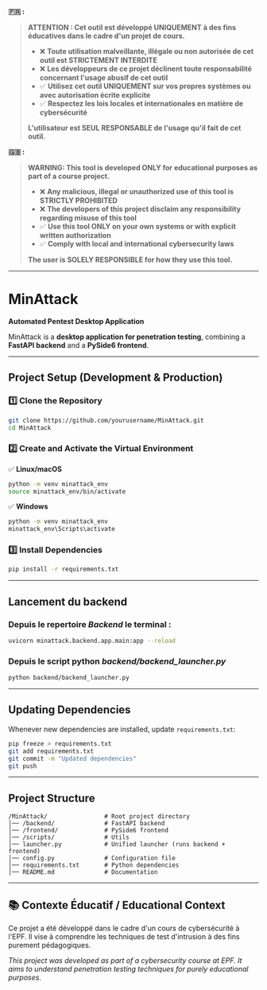 **🇫🇷 :**
> **ATTENTION : Cet outil est développé UNIQUEMENT à des fins éducatives dans le cadre d'un projet de cours.**
> 
> - ❌ **Toute utilisation malveillante, illégale ou non autorisée de cet outil est STRICTEMENT INTERDITE**
> - ❌ **Les développeurs de ce projet déclinent toute responsabilité concernant l'usage abusif de cet outil**
> - ✅ **Utilisez cet outil UNIQUEMENT sur vos propres systèmes ou avec autorisation écrite explicite**
> - ✅ **Respectez les lois locales et internationales en matière de cybersécurité**
> 
> **L'utilisateur est SEUL RESPONSABLE de l'usage qu'il fait de cet outil.**

**🇬🇧 :**
> **WARNING: This tool is developed ONLY for educational purposes as part of a course project.**
> 
> - ❌ **Any malicious, illegal or unauthorized use of this tool is STRICTLY PROHIBITED**
> - ❌ **The developers of this project disclaim any responsibility regarding misuse of this tool**
> - ✅ **Use this tool ONLY on your own systems or with explicit written authorization**
> - ✅ **Comply with local and international cybersecurity laws**
> 
> **The user is SOLELY RESPONSIBLE for how they use this tool.**

---

# MinAttack
**Automated Pentest Desktop Application**

MinAttack is a **desktop application for penetration testing**, combining a **FastAPI backend** and a **PySide6 frontend**.

---

## Project Setup (Development & Production)

### 1️⃣ Clone the Repository
```bash
git clone https://github.com/yourusername/MinAttack.git
cd MinAttack
```

### 2️⃣ Create and Activate the Virtual Environment

✅ **Linux/macOS**
```bash
python -m venv minattack_env
source minattack_env/bin/activate
```

✅ **Windows**
```bash
python -m venv minattack_env
minattack_env\Scripts\activate
```

### 3️⃣ Install Dependencies
```bash
pip install -r requirements.txt
```

---

## Lancement du backend

### Depuis le repertoire ***Backend*** le terminal :
```bash
uvicorn minattack.backend.app.main:app --reload
```

### Depuis le script python ***backend/backend_launcher.py***
```bash
python backend/backend_launcher.py
```

---

## Updating Dependencies

Whenever new dependencies are installed, update `requirements.txt`:
```bash
pip freeze > requirements.txt
git add requirements.txt
git commit -m "Updated dependencies"
git push
```

---

## Project Structure
```
/MinAttack/                # Root project directory
│── /backend/              # FastAPI backend
│── /frontend/             # PySide6 frontend
│── /scripts/              # Utils
│── launcher.py            # Unified launcher (runs backend + frontend)
│── config.py              # Configuration file
│── requirements.txt       # Python dependencies
│── README.md              # Documentation
```

---

## 📚 **Contexte Éducatif / Educational Context**

Ce projet a été développé dans le cadre d'un cours de cybersécurité à l'EPF. Il vise à comprendre les techniques de test d'intrusion à des fins purement pédagogiques.

*This project was developed as part of a cybersecurity course at EPF. It aims to understand penetration testing techniques for purely educational purposes.*